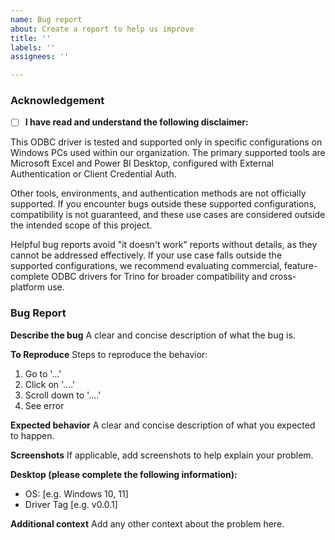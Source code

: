 ```yaml
---
name: Bug report
about: Create a report to help us improve
title: ''
labels: ''
assignees: ''

---
```


### Acknowledgement

- [ ] **I have read and understand the following disclaimer:**

This ODBC driver is tested and supported only in specific configurations on
Windows PCs used within our organization. The primary supported tools are
Microsoft Excel and Power BI Desktop, configured with External Authentication
or Client Credential Auth.

Other tools, environments, and authentication methods are not officially supported.
If you encounter bugs outside these supported configurations, compatibility is
not guaranteed, and these use cases are considered outside the
intended scope of this project.

Helpful bug reports avoid "it doesn't work" reports without details,
as they cannot be addressed effectively. If your use case falls
outside the supported configurations, we recommend evaluating commercial,
feature-complete ODBC drivers for Trino for broader compatibility
and cross-platform use.

### Bug Report

**Describe the bug**
A clear and concise description of what the bug is.

**To Reproduce**
Steps to reproduce the behavior:
1. Go to '...'
2. Click on '....'
3. Scroll down to '....'
4. See error

**Expected behavior**
A clear and concise description of what you expected to happen.

**Screenshots**
If applicable, add screenshots to help explain your problem.

**Desktop (please complete the following information):**
 - OS: [e.g. Windows 10, 11]
 - Driver Tag [e.g. v0.0.1]

**Additional context**
Add any other context about the problem here.
